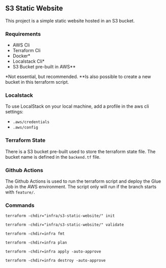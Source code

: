## S3 Static Website
This project is a simple static website hosted in an S3 bucket.

### Requirements
- AWS Cli
- Terraform Cli
- Docker*
- Localstack Cli*
- S3 Bucket pre-built in AWS**

*Not essential, but recommended.
**Is also possible to create a new bucket in this terraform script.

### Localstack
To use LocalStack on your local machine, add a profile in the aws cli settings:
- `.aws/credentials`
- `.aws/config`

### Terraform State
There is a S3 bucket pre-built used to store the terraform state file.
The bucket name is defined in the `backend.tf` file.

### Github Actions
The Github Actions is used to run the terraform script and deploy the Glue Job in the AWS environment.
The script only will run if the branch starts with `feature/`.

### Commands
```shell
terraform -chdir="infra/s3-static-website/" init
```

```shell
terraform -chdir="infra/s3-static-website/" validate
```

```shell
terraform -chdir=infra fmt
```

```shell
terraform -chdir=infra plan
```

```shell
terraform -chdir=infra apply -auto-approve
```

```shell
terraform -chdir=infra destroy -auto-approve
```
